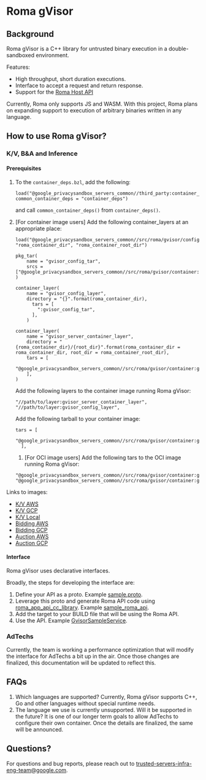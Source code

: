 # Roma gVisor

## Background

Roma gVisor is a C++ library for untrusted binary execution in a double-sandboxed environment.

Features:

-   High throughput, short duration executions.
-   Interface to accept a request and return response.
-   Support for the [Roma Host API](/docs/roma/host_api.md)

Currently, Roma only supports JS and WASM. With this project, Roma plans on expanding support to
execution of arbitrary binaries written in any language.

## How to use Roma gVisor?

### K/V, B&A and Inference

#### Prerequisites

1. To the `container_deps.bzl`, add the following:

    ```bazel
    load("@google_privacysandbox_servers_common//third_party:container_deps.bzl", common_container_deps = "container_deps")
    ```

    and call `common_container_deps()` from `container_deps()`.

1. [For container image users] Add the following container_layers at an appropriate place:

    ```bazel
    load("@google_privacysandbox_servers_common//src/roma/gvisor/config:container.bzl", "roma_container_dir", "roma_container_root_dir")

    pkg_tar(
        name = "gvisor_config_tar",
        srcs = ["@google_privacysandbox_servers_common//src/roma/gvisor/container:container_config"],
    )

    container_layer(
        name = "gvisor_config_layer",
        directory = "{}".format(roma_container_dir),
          tars = [
            ":gvisor_config_tar",
          ],
        )

    container_layer(
        name = "gvisor_server_container_layer",
        directory = "{roma_container_dir}/{root_dir}".format(roma_container_dir = roma_container_dir, root_dir = roma_container_root_dir),
        tars = [
          "@google_privacysandbox_servers_common//src/roma/gvisor/container:gvisor_server_container.tar",
        ],
    )
    ```

    Add the following layers to the container image running Roma gVisor:

    ```bazel
    "//path/to/layer:gvisor_server_container_layer",
    "//path/to/layer:gvisor_config_layer",
    ```

    Add the following tarball to your container image:

    ```bazel
    tars = [
          "@google_privacysandbox_servers_common//src/roma/gvisor/container:gvisor_tar",
      ],
    ```

    1. [For OCI image users] Add the following tars to the OCI image running Roma gVisor:

    ```bazel
    "@google_privacysandbox_servers_common//src/roma/gvisor/container:gvisor_tar",
    "@google_privacysandbox_servers_common//src/roma/gvisor/container:gvisor_server_container_with_dir.tar",
    ```

Links to images:

-   [K/V AWS](https://github.com/privacysandbox/protected-auction-key-value-service/blob/5d586e0046e7b482e70c1b97bf322a923340bfab/production/packaging/aws/data_server/BUILD.bazel#L63)
-   [K/V GCP](https://github.com/privacysandbox/protected-auction-key-value-service/blob/5d586e0046e7b482e70c1b97bf322a923340bfab/production/packaging/gcp/data_server/BUILD.bazel#L119)
-   [K/V Local](https://github.com/privacysandbox/protected-auction-key-value-service/blob/5d586e0046e7b482e70c1b97bf322a923340bfab/production/packaging/local/data_server/BUILD.bazel#L73)
-   [Bidding AWS](https://github.com/privacysandbox/bidding-auction-servers/blob/c98a51c7dc11de92e9c8fb719242a033e620a1b4/production/packaging/aws/bidding_service/BUILD#L89)
-   [Bidding GCP](https://github.com/privacysandbox/bidding-auction-servers/blob/c98a51c7dc11de92e9c8fb719242a033e620a1b4/production/packaging/gcp/bidding_service/BUILD#L79)
-   [Auction AWS](https://github.com/privacysandbox/bidding-auction-servers/blob/c98a51c7dc11de92e9c8fb719242a033e620a1b4/production/packaging/aws/auction_service/BUILD#L73)
-   [Auction GCP](https://github.com/privacysandbox/bidding-auction-servers/blob/c98a51c7dc11de92e9c8fb719242a033e620a1b4/production/packaging/gcp/auction_service/BUILD#L66)

#### Interface

Roma gVisor uses declarative interfaces.

Broadly, the steps for developing the interface are:

1. Define your API as a proto. Example [sample.proto](/src/roma/gvisor/udf/sample.proto).
1. Leverage this proto and generate Roma API code using
   [roma_app_api_cc_library](/src/roma/tools/api_plugin/roma_api.bzl). Example
   [sample_roma_api](/src/roma/gvisor/udf/BUILD.bazel).
1. Add the target to your BUILD file that will be using the Roma API.
1. Use the API. Example [GvisorSampleService](/src/roma/gvisor/benchmark/roma_gvisor_benchmark.cc).

### AdTechs

Currently, the team is working a performance optimization that will modify the interface for AdTechs
a bit up in the air. Once those changes are finalized, this documentation will be updated to reflect
this.

## FAQs

1. Which languages are supported? Currently, Roma gVisor supports C++, Go and other languages
   without special runtime needs.
1. The language we use is currently unsupported. Will it be supported in the future? It is one of
   our longer term goals to allow AdTechs to configure their own container. Once the details are
   finalized, the same will be announced.

## Questions?

For questions and bug reports, please reach out to <trusted-servers-infra-eng-team@google.com>.
